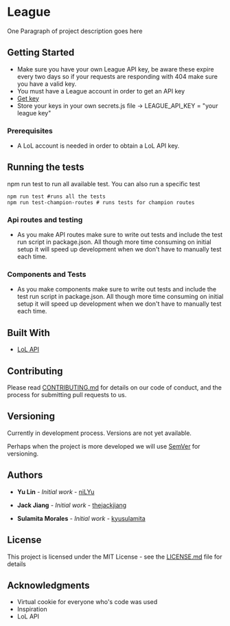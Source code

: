 # League

One Paragraph of project description goes here

## Getting Started

* Make sure you have your own League API key, be aware these expire every two days so if your requests are responding with 404 make sure you have a valid key.
* You must have a League account in order to get an API key
* [Get key](https://developer.riotgames.com/)
* Store your keys in your own secrets.js file
  -> LEAGUE_API_KEY = "your league key"

### Prerequisites

* A LoL account is needed in order to obtain a LoL API key.


## Running the tests

npm run test to run all available test. You can also run a specific test


```
npm run test #runs all the tests
npm run test-champion-routes # runs tests for champion routes
```

### Api routes and testing

* As you make API routes make sure to write out tests and include the test run script in package.json. All though more time consuming on initial setup it will speed up development when we don't have to manually test each time.

### Components and Tests

* As you make components make sure to write out tests and include the test run script in package.json. All though more time consuming on initial setup it will speed up development when we don't have to manually test each time.


## Built With

* [LoL API](https://developer.riotgames.com/)

## Contributing

Please read [CONTRIBUTING.md](https://gist.github.com/PurpleBooth/b24679402957c63ec426) for details on our code of conduct, and the process for submitting pull requests to us.

## Versioning
Currently in development process. Versions are not yet available.

Perhaps when the project is more developed we will use [SemVer](http://semver.org/) for versioning.
## Authors

* **Yu Lin** - *Initial work* - [niLYu](https://github.com/niLYu)

* **Jack Jiang** - *Initial work* - [thejackjiang](https://github.com/thejackjiang)

* **Sulamita Morales** - *Initial work* - [kyusulamita](https://github.com/kyusulamita)


## License

This project is licensed under the MIT License - see the [LICENSE.md](LICENSE.md) file for details

## Acknowledgments

* Virtual cookie for everyone who's code was used
* Inspiration
* LoL API
